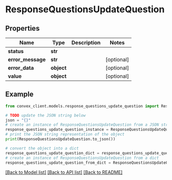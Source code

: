 # ResponseQuestionsUpdateQuestion


## Properties

Name | Type | Description | Notes
------------ | ------------- | ------------- | -------------
**status** | **str** |  | 
**error_message** | **str** |  | [optional] 
**error_data** | **object** |  | [optional] 
**value** | **object** |  | [optional] 

## Example

```python
from convex_client.models.response_questions_update_question import ResponseQuestionsUpdateQuestion

# TODO update the JSON string below
json = "{}"
# create an instance of ResponseQuestionsUpdateQuestion from a JSON string
response_questions_update_question_instance = ResponseQuestionsUpdateQuestion.from_json(json)
# print the JSON string representation of the object
print(ResponseQuestionsUpdateQuestion.to_json())

# convert the object into a dict
response_questions_update_question_dict = response_questions_update_question_instance.to_dict()
# create an instance of ResponseQuestionsUpdateQuestion from a dict
response_questions_update_question_from_dict = ResponseQuestionsUpdateQuestion.from_dict(response_questions_update_question_dict)
```
[[Back to Model list]](../README.md#documentation-for-models) [[Back to API list]](../README.md#documentation-for-api-endpoints) [[Back to README]](../README.md)


